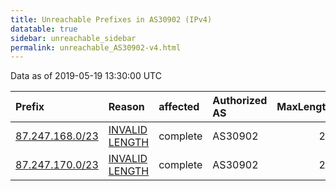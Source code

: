```yaml
---
title: Unreachable Prefixes in AS30902 (IPv4)
datatable: true
sidebar: unreachable_sidebar
permalink: unreachable_AS30902-v4.html
---
```


Data as of 2019-05-19 13:30:00 UTC


<div class="datatable-begin"></div>

| Prefix                                                   | Reason                                                                                                    | affected   | Authorized AS   |   MaxLength | Anchor                                         |   unreachable /24s |
|:---------------------------------------------------------|:----------------------------------------------------------------------------------------------------------|:-----------|:----------------|------------:|:-----------------------------------------------|-------------------:|
| [87.247.168.0/23](https://stat.ripe.net/87.247.168.0/23) | [INVALID LENGTH](https://rpki-validator.ripe.net/announcement-preview?asn=AS30902&prefix=87.247.168.0/23) | complete   | AS30902         |          22 | [RIPE](unreachable_RIPE_NCC_RPKI_Root-v4.html) |                  2 |
| [87.247.170.0/23](https://stat.ripe.net/87.247.170.0/23) | [INVALID LENGTH](https://rpki-validator.ripe.net/announcement-preview?asn=AS30902&prefix=87.247.170.0/23) | complete   | AS30902         |          22 | [RIPE](unreachable_RIPE_NCC_RPKI_Root-v4.html) |                  2 |

<div class="datatable-end"></div>